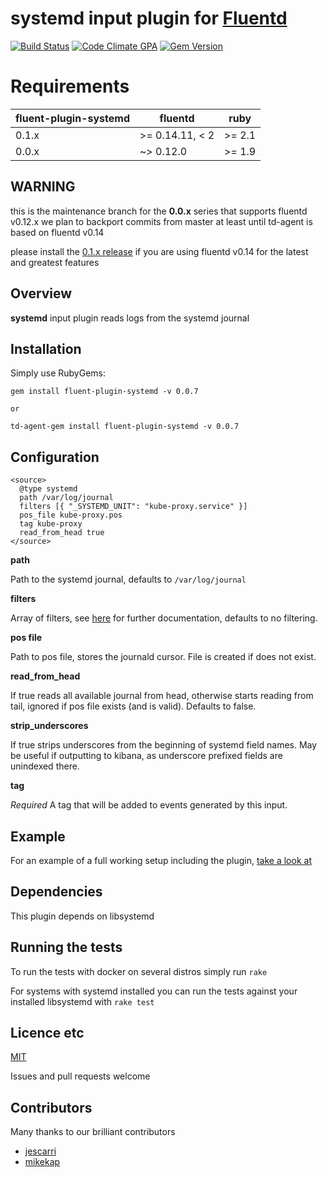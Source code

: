 # systemd input plugin for [Fluentd](http://github.com/fluent/fluentd)

[![Build Status](https://travis-ci.org/reevoo/fluent-plugin-systemd.svg?branch=master)](https://travis-ci.org/reevoo/fluent-plugin-systemd) [![Code Climate GPA](https://codeclimate.com/github/reevoo/fluent-plugin-systemd/badges/gpa.svg)](https://codeclimate.com/github/reevoo/fluent-plugin-systemd) [![Gem Version](https://badge.fury.io/rb/fluent-plugin-systemd.svg)](https://rubygems.org/gems/fluent-plugin-systemd)

# Requirements <a name="requirements"></a>


|fluent-plugin-systemd|fluentd|ruby|
|----|----|----|
| 0.1.x | >= 0.14.11, < 2 | >= 2.1 |
| 0.0.x | ~> 0.12.0 | >= 1.9  |

## WARNING
this is the maintenance branch for the **0.0.x** series that supports fluentd
v0.12.x we plan to backport commits from master at least until td-agent is
based on fluentd v0.14

please install the [0.1.x release](https://github.com/reevoo/fluent-plugin-systemd)
if you are using fluentd v0.14 for the latest and greatest features

## Overview

**systemd** input plugin reads logs from the systemd journal

## Installation

Simply use RubyGems:

    gem install fluent-plugin-systemd -v 0.0.7

    or

    td-agent-gem install fluent-plugin-systemd -v 0.0.7

## Configuration

    <source>
      @type systemd
      path /var/log/journal
      filters [{ "_SYSTEMD_UNIT": "kube-proxy.service" }]
      pos_file kube-proxy.pos
      tag kube-proxy
      read_from_head true
    </source>

**path**

Path to the systemd journal, defaults to `/var/log/journal`

**filters**

Array of filters, see [here](http://www.rubydoc.info/gems/systemd-journal/Systemd%2FJournal%2FFilterable%3Afilter) for further
documentation, defaults to no filtering.

**pos file**

Path to pos file, stores the journald cursor. File is created if does not exist.

**read_from_head**

If true reads all available journal from head, otherwise starts reading from tail,
 ignored if pos file exists (and is valid). Defaults to false.

**strip_underscores**

If true strips underscores from the beginning of systemd field names.
May be useful if outputting to kibana, as underscore prefixed fields are unindexed there.

**tag**

_Required_ A tag that will be added to events generated by this input.

## Example

For an example of a full working setup including the plugin, [take a look at](https://github.com/assemblyline/fluentd)

## Dependencies

This plugin depends on libsystemd

## Running the tests

To run the tests with docker on several distros simply run `rake`

For systems with systemd installed you can run the tests against your installed libsystemd with `rake test`

## Licence etc

[MIT](LICENCE)

Issues and pull requests welcome

## Contributors

Many thanks to our brilliant contributors

* [jescarri](https://github.com/jescarri)
* [mikekap](https://github.com/mikekap)
